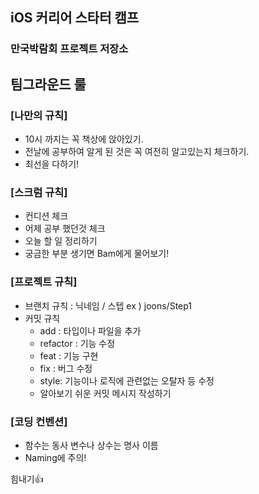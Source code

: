 ## iOS 커리어 스타터 캠프

### 만국박람회 프로젝트 저장소

## 팀그라운드 룰

### [나만의 규칙]
 - 10시 까지는 꼭 책상에 앉아있기.
 - 전날에 공부하여 알게 된 것은 꼭 여전히 알고있는지 체크하기.
 - 최선을 다하기!
 
 ### [스크럼 규칙]
  - 컨디션 체크
  - 어제 공부 했던것 체크
  - 오늘 할 일 정리하기
  - 궁금한 부분 생기면 Bam에게 물어보기!
 
### [프로젝트 규칙] 
  - 브랜치 규칙 : 닉네임 / 스텝
      ex ) joons/Step1
   - 커밋 규칙
      - add : 타입이나 파일을 추가
      - refactor : 기능 수정
      - feat : 기능 구현
      - fix : 버그 수정
      - style: 기능이나 로직에 관련없는 오탈자 등 수정
      - 알아보기 쉬운 커밋 메시지 작성하기

### [코딩 컨벤션]
 - 함수는 동사 변수나 상수는 명사 이름
 - Naming에 주의!

힘내기👍
